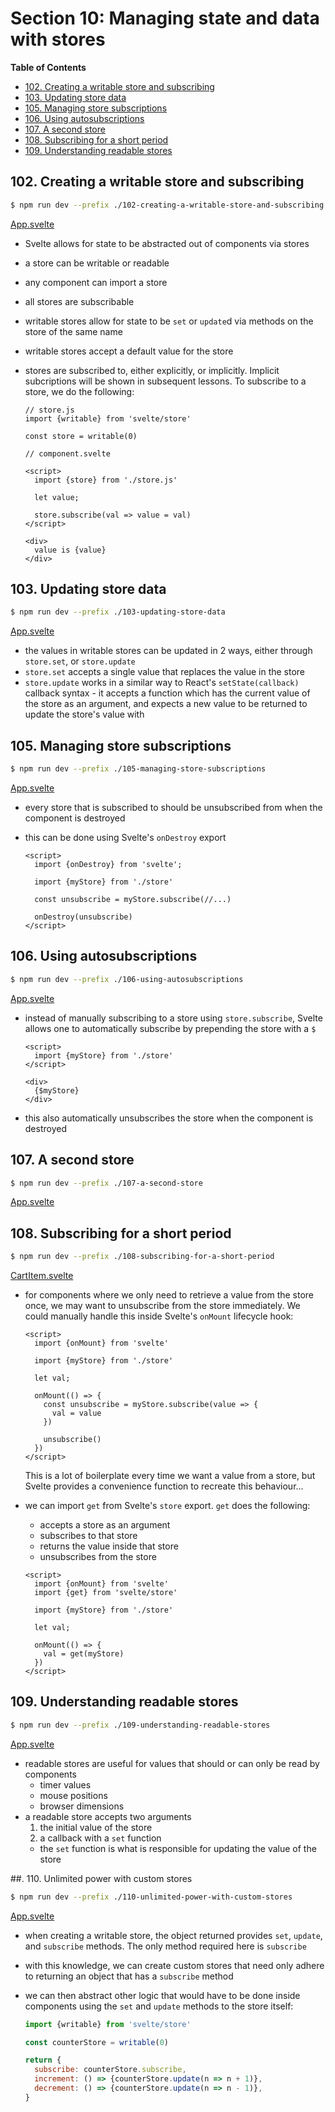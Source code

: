 # Section 10: Managing state and data with stores


<!-- START doctoc generated TOC please keep comment here to allow auto update -->
<!-- DON'T EDIT THIS SECTION, INSTEAD RE-RUN doctoc TO UPDATE -->
**Table of Contents**

- [102. Creating a writable store and subscribing](#102-creating-a-writable-store-and-subscribing)
- [103. Updating store data](#103-updating-store-data)
- [105. Managing store subscriptions](#105-managing-store-subscriptions)
- [106. Using autosubscriptions](#106-using-autosubscriptions)
- [107. A second store](#107-a-second-store)
- [108. Subscribing for a short period](#108-subscribing-for-a-short-period)
- [109. Understanding readable stores](#109-understanding-readable-stores)

<!-- END doctoc generated TOC please keep comment here to allow auto update -->

## 102. Creating a writable store and subscribing

```bash
$ npm run dev --prefix ./102-creating-a-writable-store-and-subscribing
```

[App.svelte](./102-creating-a-writable-store-and-subscribing/src/App.svelte)

- Svelte allows for state to be abstracted out of components via stores
- a store can be writable or readable
- any component can import a store
- all stores are subscribable
- writable stores allow for state to be `set` or `update`d via methods on the
    store of the same name
- writable stores accept a default value for the store
- stores are subscribed to, either explicitly, or implicitly. Implicit
    subcriptions will be shown in subsequent lessons. To subscribe to a store,
    we do the following:

    ```svelte
    // store.js
    import {writable} from 'svelte/store'

    const store = writable(0)

    // component.svelte

    <script>
      import {store} from './store.js'

      let value;

      store.subscribe(val => value = val)
    </script>

    <div>
      value is {value}
    </div>
    ```

## 103. Updating store data

```bash
$ npm run dev --prefix ./103-updating-store-data
```

[App.svelte](./103-updating-store-data/src/App.svelte)

- the values in writable stores can be updated in 2 ways, either through
    `store.set`, or `store.update`
- `store.set` accepts a single value that replaces the value in the store
- `store.update` works in a similar way to React's `setState(callback)` callback
    syntax - it accepts a function which has the current value of the store as
    an argument, and expects a new value to be returned to update the store's
    value with

## 105. Managing store subscriptions

```bash
$ npm run dev --prefix ./105-managing-store-subscriptions
```

[App.svelte](./105-managing-store-subscriptions/src/App.svelte)

- every store that is subscribed to should be unsubscribed from when the
    component is destroyed
- this can be done using Svelte's `onDestroy` export

    ```svelte
    <script>
      import {onDestroy} from 'svelte';

      import {myStore} from './store'

      const unsubscribe = myStore.subscribe(//...)

      onDestroy(unsubscribe)
    </script>
    ```

## 106. Using autosubscriptions

```bash
$ npm run dev --prefix ./106-using-autosubscriptions
```

[App.svelte](./106-using-autosubscriptions/src/App.svelte)

- instead of manually subscribing to a store using `store.subscribe`, Svelte
    allows one to automatically subscribe by prepending the store with a `$`

    ```svelte
    <script>
      import {myStore} from './store'
    </script>

    <div>
      {$myStore}
    </div>
    ```
- this also automatically unsubscribes the store when the component is destroyed

## 107. A second store

```bash
$ npm run dev --prefix ./107-a-second-store
```

[App.svelte](./107-a-second-store/src/App.svelte)


## 108. Subscribing for a short period

```bash
$ npm run dev --prefix ./108-subscribing-for-a-short-period
```

[CartItem.svelte](./108-subscribing-for-a-short-period/src/Cart/CartItem.svelte)

- for components where we only need to retrieve a value from the store once, we
    may want to unsubscribe from the store immediately. We could manually handle
    this inside Svelte's `onMount` lifecycle hook:

    ```svelte
    <script>
      import {onMount} from 'svelte'

      import {myStore} from './store'

      let val;

      onMount(() => {
        const unsubscribe = myStore.subscribe(value => {
          val = value
        })

        unsubscribe()
      })
    </script>
    ```

    This is a lot of boilerplate every time we want a value from a store, but
    Svelte provides a convenience function to recreate this behaviour...
- we can import `get` from Svelte's `store` export. `get` does the following:

    - accepts a store as an argument
    - subscribes to that store
    - returns the value inside that store
    - unsubscribes from the store

    ```svelte
    <script>
      import {onMount} from 'svelte'
      import {get} from 'svelte/store'

      import {myStore} from './store'

      let val;

      onMount(() => {
        val = get(myStore)
      })
    </script>
    ```

## 109. Understanding readable stores

```bash
$ npm run dev --prefix ./109-understanding-readable-stores
```

[App.svelte](./109-understanding-readable-stores/src/App.svelte)

- readable stores are useful for values that should or can only be read by
    components
    - timer values
    - mouse positions
    - browser dimensions
- a readable store accepts two arguments
  1. the initial value of the store
  2. a callback with a `set` function
    - the `set` function is what is responsible for updating the value of the
        store

##. 110. Unlimited power with custom stores

```bash
$ npm run dev --prefix ./110-unlimited-power-with-custom-stores
```

[App.svelte](./110-unlimited-power-with-custom-stores/src/App.svelte)

- when creating a writable store, the object returned provides `set`,
    `update`, and `subscribe` methods. The only method required here is
    `subscribe`
- with this knowledge, we can create custom stores that need only adhere to
    returning an object that has a `subscribe` method
- we can then abstract other logic that would have to be done inside components
    using the `set` and `update` methods to the store itself:

    ```javascript
    import {writable} from 'svelte/store'

    const counterStore = writable(0)

    return {
      subscribe: counterStore.subscribe,
      increment: () => {counterStore.update(n => n + 1)},
      decrement: () => {counterStore.update(n => n - 1)},
    }
    ```
